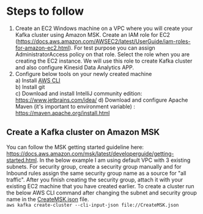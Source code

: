 # Steps to follow

1. Create an EC2 Windows machine on a VPC where you will create your Kafka cluster using Amazon MSK. Create an IAM role for EC2 (https://docs.aws.amazon.com/AWSEC2/latest/UserGuide/iam-roles-for-amazon-ec2.html). For test purpose you can assign AdministratorAccess policy on that role. Select the role when you are creating the EC2 instance. We will use this role to create Kafka cluster and also configure Kinesid Data Analytics APP.
2. Configure below tools on your newly created machine  
a) Install <a href="https://aws.amazon.com/cli/">AWS CLI</a><br />
b) Install git<br />
c) Download and install IntelliJ community edition: https://www.jetbrains.com/idea/
d) Download and configure Apache Maven (it's important to environment variable) : https://maven.apache.org/install.html

## Create a Kafka cluster on Amazon MSK
You can follow the MSK getting started guideline here: https://docs.aws.amazon.com/msk/latest/developerguide/getting-started.html. In the below example I am using default VPC with 3 existing subnets. For security group, create a security group manually and for Inbound rules assign the same security group name as a source for "all traffic". After you finish creating the security group, attach it with your existing EC2 machine that you have created earlier. To create a cluster run the below AWS CLI command after changing the subnet and security group name in the <a href="/CreateMSK.json">CreateMSK.json</a> file.   
`aws kafka create-cluster --cli-input-json file://CreateMSK.json`  




 
